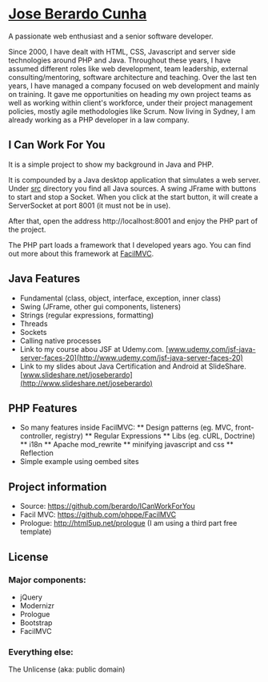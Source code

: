 # [Jose Berardo Cunha](https://au.linkedin.com/in/joseberardo)

A passionate web enthusiast and a senior software developer.

Since 2000, I have dealt with HTML, CSS, Javascript and server side technologies around PHP and Java. Throughout these years, I have assumed different roles like web development, team leadership, external consulting/mentoring, software architecture and teaching. Over the last ten years, I have managed a company focused on web development and mainly on training.
It gave me opportunities on heading my own project teams as well as working within client's workforce, under their project management policies, mostly agile methodologies like Scrum.
Now living in Sydney, I am already working as a PHP developer in a law company.

## I Can Work For You

It is a simple project to show my background in Java and PHP.

It is compounded by a Java desktop application that simulates a web server.
Under [src](https://github.com/berardo/ICanWorkForYou/tree/master/src/) directory you find all Java sources.
A swing JFrame with buttons to start and stop a Socket. When you click at the start button, it will create
a ServerSocket at port 8001 (it must not be in use).

After that, open the address http://localhost:8001 and enjoy the PHP part of the project.

The PHP part loads a framework that I developed years ago. You can find out more about this framework 
at [FacilMVC](https://github.com/phppe/FacilMVC).


## Java Features

* Fundamental (class, object, interface, exception, inner class)
* Swing (JFrame, other gui components, listeners)
* Strings (regular expressions, formatting)
* Threads 
* Sockets
* Calling native processes
* Link to my course abou JSF at Udemy.com. [www.udemy.com/jsf-java-server-faces-20](http://www.udemy.com/jsf-java-server-faces-20)
* Link to my slides about Java Certification and Android at SlideShare. [www.slideshare.net/joseberardo](http://www.slideshare.net/joseberardo)


## PHP Features

* So many features inside FacilMVC:
** Design patterns (eg. MVC, front-controller, registry)
** Regular Expressions
** Libs (eg. cURL, Doctrine)
** i18n
** Apache mod_rewrite
** minifying javascript and css
** Reflection
* Simple example using oembed sites


## Project information

* Source: https://github.com/berardo/ICanWorkForYou
* Facil MVC: https://github.com/phppe/FacilMVC
* Prologue: http://html5up.net/prologue (I am using a third part free template)


## License

### Major components:

* jQuery
* Modernizr
* Prologue
* Bootstrap
* FacilMVC

### Everything else:

The Unlicense (aka: public domain)
